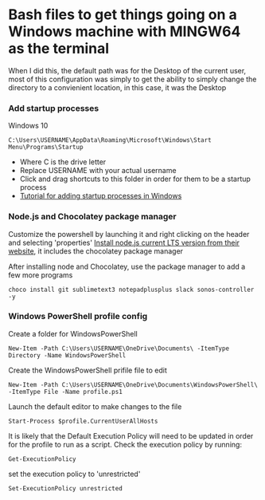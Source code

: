 # Bash files to get things going on a Windows machine with MINGW64 as the terminal

When I did this, the default path was for the Desktop of the current user, most of this configuration was simply to get the ability to simply change the directory to a convienient location, in this case, it was the Desktop

### Add startup processes

Windows 10

```
C:\Users\USERNAME\AppData\Roaming\Microsoft\Windows\Start Menu\Programs\Startup
```

- Where C is the drive letter
- Replace USERNAME with your actual username
- Click and drag shortcuts to this folder in order for them to be a startup process
- [Tutorial for adding startup processes in Windows](https://winaero.com/blog/how-to-add-or-remove-startup-apps-in-windows-10/)

### Node.js and Chocolatey package manager

Customize the powershell by launching it and right clicking on the header and selecting 'properties'
[Install node.js current LTS version from their website](https://nodejs.org/en/), it includes the chocolatey package manager

After installing node and Chocolatey, use the package manager to add a few more programs

```
choco install git sublimetext3 notepadplusplus slack sonos-controller -y
```

### Windows PowerShell profile config

Create a folder for WindowsPowerShell
```
New-Item -Path C:\Users\USERNAME\OneDrive\Documents\ -ItemType Directory -Name WindowsPowerShell
```
Create the WindowsPowerShell prifile file to edit
```
New-Item -Path C:\Users\USERNAME\OneDrive\Documents\WindowsPowerShell\ -ItemType File -Name profile.ps1
```

Launch the default editor to make changes to the file
```
Start-Process $profile.CurrentUserAllHosts
```

It is likely that the Default Execution Policy will need to be updated in order for the profile to run as a script. 
Check the execution policy by running:
```
Get-ExecutionPolicy
```

set the execution policy to 'unrestricted'
```
Set-ExecutionPolicy unrestricted
```
